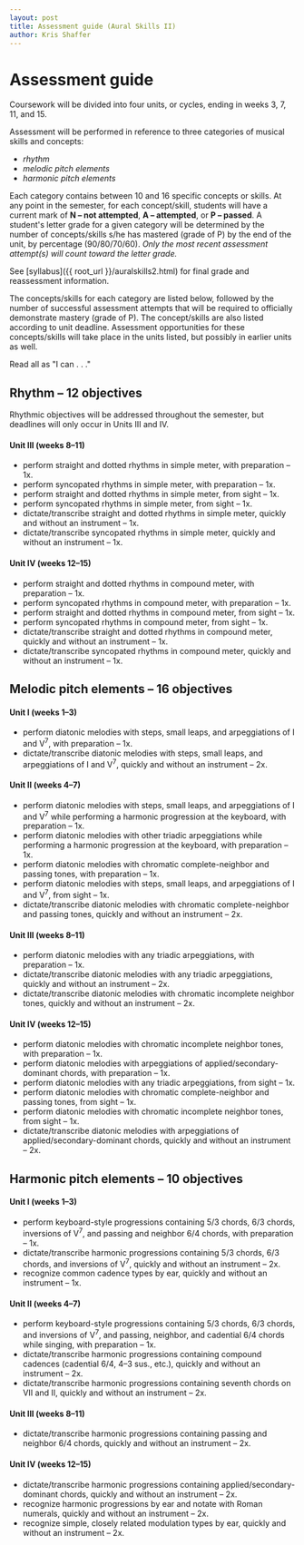 ```yaml
---
layout: post
title: Assessment guide (Aural Skills II)
author: Kris Shaffer
---
```


# Assessment guide #

Coursework will be divided into four units, or cycles, ending in weeks 3, 7, 11, and 15.

Assessment will be performed in reference to three categories of musical skills and concepts: 

- *rhythm*  
- *melodic pitch elements*  
- *harmonic pitch elements*  

Each category contains between 10 and 16 specific concepts or skills. At any point in the semester, for each concept/skill, students will have a current mark of **N – not attempted**, **A – attempted**, or **P – passed**. A student's letter grade for a given category will be determined by the number of concepts/skills s/he has mastered (grade of P) by the end of the unit, by percentage (90/80/70/60). *Only the most recent assessment attempt(s) will count toward the letter grade.*

See [syllabus]({{ root_url }}/auralskills2.html) for final grade and reassessment information.

The concepts/skills for each category are listed below, followed by the number of successful assessment attempts that will be required to officially demonstrate mastery (grade of P). The concept/skills are also listed according to unit deadline. Assessment opportunities for these concepts/skills will take place in the units listed, but possibly in earlier units as well.

Read all as "I can . . ."

## Rhythm – 12 objectives ##

Rhythmic objectives will be addressed throughout the semester, but deadlines will only occur in Units III and IV.

#### Unit III (weeks 8–11) ####

- perform straight and dotted rhythms in simple meter, with preparation – 1x.  
- perform syncopated rhythms in simple meter, with preparation – 1x.  
- perform straight and dotted rhythms in simple meter, from sight – 1x.  
- perform syncopated rhythms in simple meter, from sight – 1x.  
- dictate/transcribe straight and dotted rhythms in simple meter, quickly and without an instrument – 1x.  
- dictate/transcribe syncopated rhythms in simple meter, quickly and without an instrument – 1x.  

#### Unit IV (weeks 12–15) ####

- perform straight and dotted rhythms in compound meter, with preparation – 1x.  
- perform syncopated rhythms in compound meter, with preparation – 1x.  
- perform straight and dotted rhythms in compound meter, from sight – 1x.  
- perform syncopated rhythms in compound meter, from sight – 1x.  
- dictate/transcribe straight and dotted rhythms in compound meter, quickly and without an instrument – 1x.  
- dictate/transcribe syncopated rhythms in compound meter, quickly and without an instrument – 1x.  

## Melodic pitch elements – 16 objectives ##

#### Unit I (weeks 1–3) ####

- perform diatonic melodies with steps, small leaps, and arpeggiations of I and V<sup>7</sup>, with preparation – 1x.  
- dictate/transcribe diatonic melodies with steps, small leaps, and arpeggiations of I and V<sup>7</sup>, quickly and without an instrument – 2x.  

#### Unit II (weeks 4–7) ####

- perform diatonic melodies with steps, small leaps, and arpeggiations of I and V<sup>7</sup> while performing a harmonic progression at the keyboard, with preparation – 1x.  
- perform diatonic melodies with other triadic arpeggiations while performing a harmonic progression at the keyboard, with preparation – 1x.  
- perform diatonic melodies with chromatic complete-neighbor and passing tones, with preparation – 1x.  
- perform diatonic melodies with steps, small leaps, and arpeggiations of I and V<sup>7</sup>, from sight – 1x.  
- dictate/transcribe diatonic melodies with chromatic complete-neighbor and passing tones, quickly and without an instrument – 2x.  

#### Unit III (weeks 8–11) ####

- perform diatonic melodies with any triadic arpeggiations, with preparation – 1x.  
- dictate/transcribe diatonic melodies with any triadic arpeggiations, quickly and without an instrument – 2x.  
- dictate/transcribe diatonic melodies with chromatic incomplete neighbor tones, quickly and without an instrument – 2x.  

#### Unit IV (weeks 12–15) ####

- perform diatonic melodies with chromatic incomplete neighbor tones, with preparation – 1x.  
- perform diatonic melodies with arpeggiations of applied/secondary-dominant chords, with preparation – 1x.  
- perform diatonic melodies with any triadic arpeggiations, from sight – 1x.  
- perform diatonic melodies with chromatic complete-neighbor and passing tones, from sight – 1x.  
- perform diatonic melodies with chromatic incomplete neighbor tones, from sight – 1x.  
- dictate/transcribe diatonic melodies with arpeggiations of applied/secondary-dominant chords, quickly and without an instrument – 2x.  

 
## Harmonic pitch elements – 10 objectives ##

#### Unit I (weeks 1–3) ####

- perform keyboard-style progressions containing 5/3 chords, 6/3 chords, inversions of V<sup>7</sup>, and passing and neighbor 6/4 chords, with preparation – 1x.  
- dictate/transcribe harmonic progressions containing 5/3 chords, 6/3 chords, and inversions of V<sup>7</sup>, quickly and without an instrument – 2x.  
- recognize common cadence types by ear, quickly and without an instrument – 1x.  

#### Unit II (weeks 4–7) ####

- perform keyboard-style progressions containing 5/3 chords, 6/3 chords, and inversions of V<sup>7</sup>, and passing, neighbor, and cadential 6/4 chords while singing, with preparation – 1x.  
- dictate/transcribe harmonic progressions containing compound cadences (cadential 6/4, 4–3 sus., etc.), quickly and without an instrument – 2x.  
- dictate/transcribe harmonic progressions containing seventh chords on VII and II, quickly and without an instrument – 2x.  

#### Unit III (weeks 8–11) ####

- dictate/transcribe harmonic progressions containing passing and neighbor 6/4 chords, quickly and without an instrument – 2x.  

#### Unit IV (weeks 12–15) ####

- dictate/transcribe harmonic progressions containing applied/secondary-dominant chords, quickly and without an instrument – 2x.  
- recognize harmonic progressions by ear and notate with Roman numerals, quickly and without an instrument – 2x.  
- recognize simple, closely related modulation types by ear, quickly and without an instrument – 2x.  



